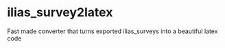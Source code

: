 # ilias_survey2latex
Fast made converter that turns exported ilias_surveys into a beautiful latex code
